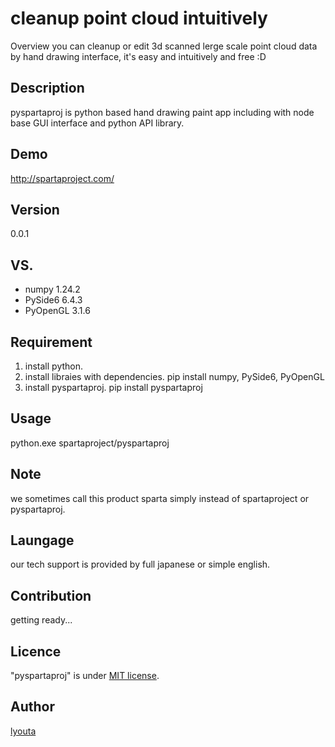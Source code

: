 cleanup point cloud intuitively
====

Overview
you can cleanup or edit 3d scanned lerge scale point cloud data by hand drawing interface, it's easy and intuitively and free :D

## Description
pyspartaproj is python based hand drawing paint app including with node base GUI interface and python API library.

## Demo
http://spartaproject.com/

## Version
0.0.1

## VS. 
* numpy 1.24.2
* PySide6 6.4.3
* PyOpenGL 3.1.6

## Requirement
1. install python.
2. install libraies with dependencies.
pip install numpy, PySide6, PyOpenGL
3. install pyspartaproj.
pip install pyspartaproj

## Usage
python.exe spartaproject/pyspartaproj

## Note
we sometimes call this product sparta simply instead of spartaproject or pyspartaproj.

## Laungage
our tech support is provided by full japanese or simple english.

## Contribution
getting ready...

## Licence
"pyspartaproj" is under [MIT license](https://en.wikipedia.org/wiki/MIT_License).

## Author
[lyouta](https://github.com/lyoutakoduka)